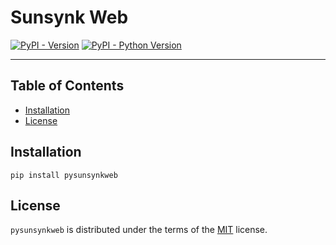 # Sunsynk Web

[![PyPI - Version](https://img.shields.io/pypi/v/pysunsynkweb.svg)](https://pypi.org/project/pysunsynkweb)
[![PyPI - Python Version](https://img.shields.io/pypi/pyversions/pysunsynkweb.svg)](https://pypi.org/project/pysunsynkweb)

-----

## Table of Contents

- [Installation](#installation)
- [License](#license)

## Installation

```console
pip install pysunsynkweb
```

## License

`pysunsynkweb` is distributed under the terms of the [MIT](https://spdx.org/licenses/MIT.html) license.

